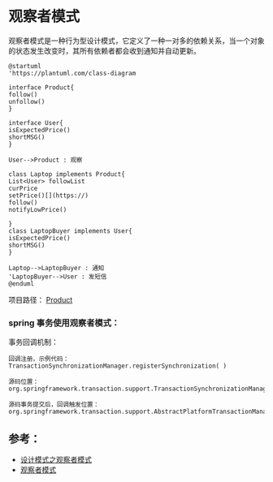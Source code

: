 # 观察者模式

观察者模式是一种行为型设计模式，它定义了一种一对多的依赖关系，当一个对象的状态发生改变时，其所有依赖者都会收到通知并自动更新。


```plantuml
@startuml
'https://plantuml.com/class-diagram

interface Product{
follow()
unfollow()
}

interface User{
isExpectedPrice()
shortMSG()
}

User-->Product : 观察

class Laptop implements Product{
List<User> followList
curPrice
setPrice()[](https://)
follow()
notifyLowPrice()

}
class LaptopBuyer implements User{
isExpectedPrice()
shortMSG()
}

Laptop-->LaptopBuyer : 通知
'LaptopBuyer-->User : 发短信
@enduml
```

项目路径：
[Product](..%2Fsrc%2Ftest%2Fjava%2Fcom%2Fexample%2Fdesign%2FObserver%2FProduct)

### spring 事务使用观察者模式：

事务回调机制：

```
回调注册，示例代码：
TransactionSynchronizationManager.registerSynchronization( )

源码位置：org.springframework.transaction.support.TransactionSynchronizationManager#registerSynchronization

源码事务提交后，回调触发位置：
org.springframework.transaction.support.AbstractPlatformTransactionManager#triggerAfterCommit
```

## 参考：

- [设计模式之观察者模式](https://www.cnblogs.com/yssjun/p/11107038.html)
- [观察者模式](https://www.runoob.com/design-pattern/observer-pattern.html)

